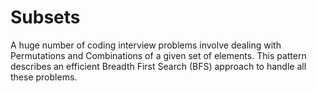 # Subsets

A huge number of coding interview problems involve dealing with Permutations and Combinations of a given set of elements.
This pattern describes an efficient Breadth First Search (BFS) approach to handle all these problems.
